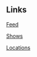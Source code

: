 ## Links

[Feed](https://daniilbug.github.io/feed)

[Shows](https://daniilbug.github.io/shows)

[Locations](https://daniilbug.github.io/locations)
